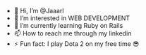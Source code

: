 - 👋 Hi, I’m @Jaaarl
- 👀 I’m interested in WEB DEVELOPMENT
- 🌱 I’m currently learning Ruby on Rails
- 📫 How to reach me through my linkedin 
- ⚡ Fun fact: I play Dota 2 on my free time 😎

<!---
Jaaarl/Jaaarl is a ✨ special ✨ repository because its `README.md` (this file) appears on your GitHub profile.
You can click the Preview link to take a look at your changes.
--->
